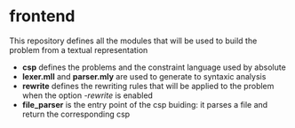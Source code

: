 # frontend
This repository defines all the modules that will be used to build the problem from a textual representation

- **csp** defines the problems and the constraint language used by absolute
- **lexer.mll** and **parser.mly** are used to generate to syntaxic analysis
- **rewrite** defines the rewriting rules that will be applied to the problem when the option *-rewrite* is enabled
- **file_parser** is the entry point of the csp buiding: it parses a file and return the corresponding csp